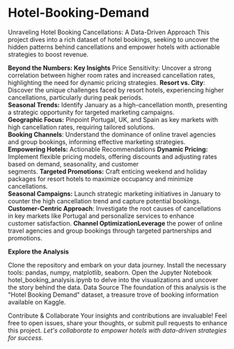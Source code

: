# Hotel-Booking-Demand
Unraveling Hotel Booking Cancellations: A Data-Driven Approach
This project dives into a rich dataset of hotel bookings, seeking to uncover the hidden patterns behind cancellations and empower hotels with actionable strategies to boost revenue.

**Beyond the Numbers: Key Insights**
Price Sensitivity: Uncover a strong correlation between higher room rates and increased cancellation rates, highlighting the need for dynamic pricing strategies.
**Resort vs. City**: Discover the unique challenges faced by resort hotels, experiencing higher cancellations, particularly during peak periods.</br>
**Seasonal Trends:** Identify January as a high-cancellation month, presenting a strategic opportunity for targeted marketing campaigns.</br>
**Geographic Focus:** Pinpoint Portugal, UK, and Spain as key markets with high cancellation rates, requiring tailored solutions.</br>
**Booking Channels**: Understand the dominance of online travel agencies and group bookings, informing effective marketing strategies.</br>
**Empowering Hotels:** Actionable Recommendations
**Dynamic Pricing:** Implement flexible pricing models, offering discounts and adjusting rates based on demand, seasonality, and customer </br>segments.
**Targeted Promotions:** Craft enticing weekend and holiday packages for resort hotels to maximize occupancy and minimize cancellations.</br>
**Seasonal Campaigns:** Launch strategic marketing initiatives in January to counter the high cancellation trend and capture potential bookings.</br>
**Customer-Centric Approach**: Investigate the root causes of cancellations in key markets like Portugal and personalize services to enhance </br>customer satisfaction.
**Channel OptimizationLeverage** the power of online travel agencies and group bookings through targeted partnerships and promotions.

**Explore the Analysis**

Clone the repository and embark on your data journey.
Install the necessary tools: pandas, numpy, matplotlib, seaborn.
Open the Jupyter Notebook hotel_booking_analysis.ipynb to delve into the visualizations and uncover the story behind the data.
Data Source
The foundation of this analysis is the "Hotel Booking Demand" dataset, a treasure trove of booking information available on Kaggle.

Contribute & Collaborate
Your insights and contributions are invaluable! Feel free to open issues, share your thoughts, or submit pull requests to enhance this project. _Let's collaborate to empower hotels with data-driven strategies for success._
